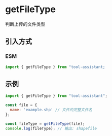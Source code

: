 # getFileType

判断上传的文件类型

## 引入方式

<!-- ### CJS

```javascript
const { getExplore } = require("tool-assistant");
``` -->

### ESM

```javascript
import { getFileType } from "tool-assistant;
```

## 示例

```javascript
import { getFileType } from "tool-assistant";

const file = {
  name: 'example.shp' // 文件的完整文件名
};

const fileType = getFileType(file);
console.log(fileType); // 输出: shapefile

```
